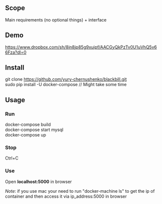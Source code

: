 ## Scope
Main requirements (no optional things) + interface

## Demo
https://www.dropbox.com/sh/8in8jp85g9xuipf/AACGyQkPzTv0U1uVhQ5v66Fza?dl=0

## Install
git clone https://github.com/yury-chernushenko/blackbill.git  
sudo pip install -U docker-compose // Might take some time

## Usage
### Run
docker-compose build  
docker-compose start mysql  
docker-compose up  

### Stop
Ctrl+C

### Use
Open **localhost:5000** in browser  

*Note*: if you use mac your need to run "docker-machine ls" to get the ip of container and then access it via ip_address:5000 in browser

